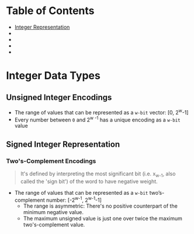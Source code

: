 # Table of Contents
* [Integer Representation](#integer-representation)
* []()
* []()
* []()
* []()

# Integer Data Types

## Unsigned Integer Encodings
* The range of values that can be represented as a `w-bit` vector: [0, 2<sup>w</sup>-1]
* Every number between `0` and 2<sup>w -1</sup> has a unique encoding as a `w-bit` value

## Signed Integer Representation

### Two's-Complement Encodings
> It's defined by interpreting the most significant bit (i.e. x<sub>w-1</sub>, also called the 'sign bit') of the word to have negative weight.

* The range of values that can be represented as a `w-bit` two’s-complement number: [-2<sup>w-1</sup>, 2<sup>w-1</sup>-1]
  * The range is asymmetric: There's no positive counterpart of the minimum negative value.
  * The maximum unsigned value is just one over twice the maximum two's-complement value. 
  




